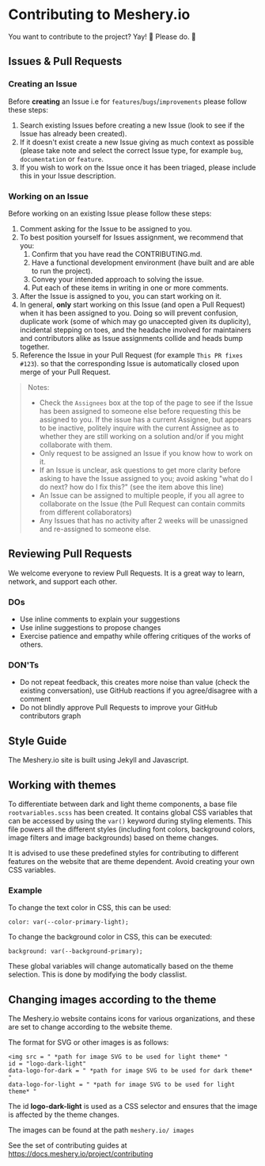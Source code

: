 # Contributing to Meshery.io 
You want to contribute to the project? Yay! 🎈 Please do. 🎈

## Issues & Pull Requests

### Creating an Issue

Before **creating** an Issue i.e for `features`/`bugs`/`improvements` please follow these steps:


1. Search existing Issues before creating a new Issue (look to see if the Issue has already been created).
1. If it doesn't exist create a new Issue giving as much context as possible (please take note and select the correct Issue type, for example `bug`, `documentation` or `feature`.
1. If you wish to work on the Issue once it has been triaged, please include this in your Issue description.

### Working on an Issue

Before working on an existing Issue please follow these steps:

1. Comment asking for the Issue to be assigned to you.
1. To best position yourself for Issues assignment, we recommend that you:
    1. Confirm that you have read the CONTRIBUTING.md.
    1. Have a functional development environment (have built and are able to run the project).
    1. Convey your intended approach to solving the issue.
    1. Put each of these items in writing in one or more comments.
1. After the Issue is assigned to you, you can start working on it.
1. In general, **only** start working on this Issue (and open a Pull Request) when it has been assigned to you. Doing so will prevent confusion, duplicate work (some of which may go unaccepted given its duplicity), incidental stepping on toes, and the headache involved for maintainers and contributors alike as Issue assignments collide and heads bump together. 
1. Reference the Issue in your Pull Request (for example `This PR fixes #123`). so that the corresponding Issue is automatically closed upon merge of your Pull Request.

> Notes:
>
> - Check the `Assignees` box at the top of the page to see if the Issue has been assigned to someone else before requesting this be assigned to you. If the issue has a current Assignee, but appears to be inactive, politely inquire with the current Assignee as to whether they are still working on a solution and/or if you might collaborate with them.
> - Only request to be assigned an Issue if you know how to work on it.
> - If an Issue is unclear, ask questions to get more clarity before asking to have the Issue assigned to you; avoid asking "what do I do next? how do I fix this?" (see the item above this line)
> - An Issue can be assigned to multiple people, if you all agree to collaborate on the Issue (the Pull Request can contain commits from different collaborators)
> - Any Issues that has no activity after 2 weeks will be unassigned and re-assigned to someone else.

## Reviewing Pull Requests

We welcome everyone to review Pull Requests. It is a great way to learn, network, and support each other.

### DOs

- Use inline comments to explain your suggestions
- Use inline suggestions to propose changes
- Exercise patience and empathy while offering critiques of the works of others.

### DON'Ts

- Do not repeat feedback, this creates more noise than value (check the existing conversation), use GitHub reactions if you agree/disagree with a comment
- Do not blindly approve Pull Requests to improve your GitHub contributors graph

## Style Guide
The Meshery.io site is built using Jekyll and Javascript.

## Working with themes
To differentiate between dark and light theme components, a base file ```rootvariables.scss``` has been created. It contains global CSS variables that can be accessed by using the ```var()``` keyword during styling elements. This file powers all the different styles (including font colors, background colors, image filters and image backgrounds) based on theme changes.

It is advised to use these predefined styles for contributing to different features on the website that are theme dependent. Avoid creating your own CSS variables.

### Example

To change the text color in CSS, this can be used:

```
color: var(--color-primary-light);
```

To change the background color in CSS, this can be executed:
```
background: var(--background-primary);
```

These global variables will change automatically based on the theme selection. This is done by modifying the body classlist.

## Changing images according to the theme
The Meshery.io website contains icons for various organizations, and these are set to change according to the website theme.

The format for SVG or other images is as follows:
```
<img src = " *path for image SVG to be used for light theme* "
id = "logo-dark-light"
data-logo-for-dark = " *path for image SVG to be used for dark theme* "
data-logo-for-light = " *path for image SVG to be used for light theme* "
```
The id **logo-dark-light** is used as a CSS selector and ensures that the image is affected by the theme changes.

The images can be found at the path ```meshery.io/ images```

See the set of contributing guides at https://docs.meshery.io/project/contributing
